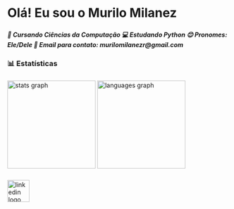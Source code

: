 <h1 align="left">Olá! Eu sou o Murilo Milanez</h1>

###

<h5 align="left">🌱 Cursando Ciências da Computação 💻 Estudando Python 😊 Pronomes: Ele/Dele 📩 Email para contato: murilomilanezr@gmail.com</h5>

###

<h3 align="left">📊 Estatísticas</h3>

###

<div align="left">
  <img src="https://github-readme-stats.vercel.app/api?username=MuriloMilanez&hide_title=false&hide_rank=false&show_icons=true&include_all_commits=true&count_private=true&disable_animations=false&theme=tokyonight&locale=pt-br&hide_border=false&order=1&custom_title=Estat%C3%ADsticas%20do%20GitHub%20de%20Murilo%20Milanez" height="200" alt="stats graph"  />
  <img src="https://github-readme-stats.vercel.app/api/top-langs?username=MuriloMilanez&locale=pt-br&hide_title=false&layout=compact&card_width=320&langs_count=5&theme=tokyonight&hide_border=false&order=2&custom_title=Linguagens" height="200" alt="languages graph"  />
</div>

###

<div align="left">
  <a href="https://github.com/MuriloMilanez" target="_blank">
    <img src="https://img.shields.io/static/v1?message=LinkedIn&logo=linkedin&label=&color=0077B5&logoColor=white&labelColor=&style=for-the-badge" height="50" alt="linkedin logo"  />
  </a>
</div>

###

